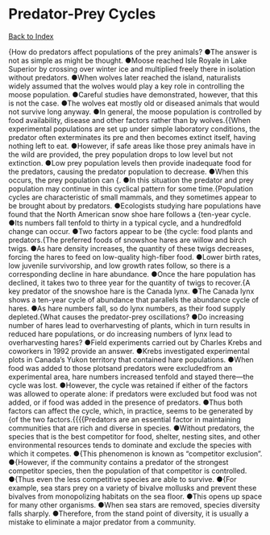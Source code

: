 # Predator-Prey Cycles
[Back to Index](https://github.com/windows10010/tpoExtractor/blob/master/README.md)

{How do predators affect populations of the prey animals? ●The answer is not as simple as might be thought. ●Moose reached Isle Royale in Lake Superior by crossing over winter ice and multiplied freely there in isolation without predators. ●When wolves later reached the island, naturalists widely assumed that the wolves would play a key role in controlling the moose population. ●Careful studies have demonstrated, however, that this is not the case. ●The wolves eat mostly old or diseased animals that would not survive long anyway. ●In general, the moose population is controlled by food availability, disease and other factors rather than by wolves.{{When experimental populations are set up under simple laboratory conditions, the predator often exterminates its pre and then becomes extinct itself, having nothing left to eat. ●However, if safe areas like those prey animals have in the wild are provided, the prey population drops to low level but not extinction. ●Low prey population levels then provide inadequate food for the predators, causing the predator population to decrease. ●When this occurs, the prey population can {. ●In this situation the predator and prey population may continue in this cyclical pattern for some time.{Population cycles are characteristic of small mammals, and they sometimes appear to be brought about by predators. ●Ecologists studying hare populations have found that the North American snow shoe hare follows a {ten-year cycle. ●Its numbers fall tenfold to thirty in a typical cycle, and a hundredfold change can occur. ●Two factors appear to be {the cycle: food plants and predators.{The preferred foods of snowshoe hares are willow and birch twigs. ●As hare density increases, the quantity of these twigs decreases, forcing the hares to feed on low-quality high-fiber food. ●Lower birth rates, low juvenile survivorship, and low growth rates follow, so there is a corresponding decline in hare abundance. ●Once the hare population has declined, it takes two to three year for the quantity of twigs to recover.{A key predator of the snowshoe hare is the Canada lynx. ●The Canada lynx shows a ten-year cycle of abundance that parallels the abundance cycle of hares. ●As hare numbers fall, so do lynx numbers, as their food supply depleted.{What causes the predator-prey oscillations? ●Do increasing number of hares lead to overharvesting of plants, which in turn results in reduced hare populations, or do increasing numbers of lynx lead to overharvesting hares? ●Field experiments carried out by Charles Krebs and coworkers in 1992 provide an answer. ●Krebs investigated experimental plots in Canada’s Yukon territory that contained hare populations. ●When food was added to those plotsand predators were excludedfrom an experimental area, hare numbers increased tenfold and stayed there—the cycle was lost. ●However, the cycle was retained if either of the factors was allowed to operate alone: if predators were excluded but food was not added, or if food was added in the presence of predators. ●Thus both factors can affect the cycle, which, in practice, seems to be generated by {of the two factors.{{{{Predators are an essential factor in maintaining communities that are rich and diverse in species. ●Without predators, the species that is the best competitor for food, shelter, 
nesting sites, and other environmental resources tends to dominate and exclude the species with which it competes. ●{This phenomenon is known as “competitor exclusion”. 
●{However, if the community contains a predator of the strongest competitor species, then the population of that competitor is controlled. ●{Thus even the less competitive species are able to survive.
●{For example, sea stars prey on a variety of bivalve mollusks and prevent these bivalves from monopolizing habitats on the sea floor. ●This opens up space for many other organisms. ●When sea stars are 
removed, species diversity falls sharply. ●Therefore, from the stand point of diversity, it is usually a mistake to eliminate a major predator from a community.        